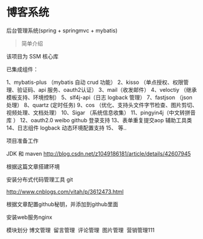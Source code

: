 # 博客系统
后台管理系统(spring + springmvc + mybatis)

> 简单介绍

该项目为 SSM 核心库

已集成组件：

1、mybatis-plus （mybatis 自动 crud 功能）
2、kisso （单点授权、权限管理、验证码、api 服务、oauth2认证）
3、mail（收发邮件）
4、veloctiy （继承模板支持、环境控制）
5、slf4j-api（日志 logback 管理）
7、fastjson （json 处理）
8、quartz (定时任务)
9、cos （优化、支持头文件字节检查、图片剪切、视频处理、文档处理）
10、Sigar （系统信息收集）
11、pingyin4j（中文转拼音库 ）
12、oauth2.0  weibo  github 登录支持
13、表单重复提交aop 辅助工具类
14、日志组件 logback 动态环境配置支持
15、 等..

项目准备工作

JDK 和 maven 
http://blog.csdn.net/z1049186181/article/details/42607945

根据这篇文章搭建环境

安装分布式代码管理工具 git

http://www.cnblogs.com/vitah/p/3612473.html

根据文章配置github秘钥，并添加到github里面

安装web服务nginx

模块划分
  博文管理
  留言管理
  评论管理
  图片管理
  营销管理111

